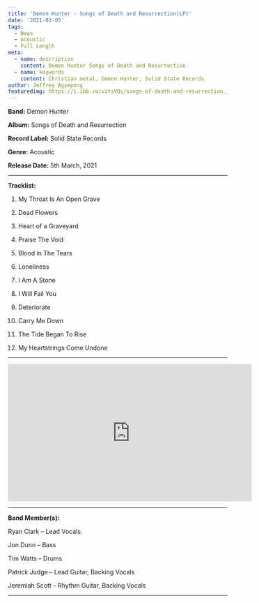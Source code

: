 ```yaml
---
title: 'Demon Hunter - Songs of Death and Resurrection(LP)'
date: '2021-03-05'
tags:
  - News
  - Acoustic
  - Full Length
meta:
  - name: description
    content: Demon Hunter Songs of Death and Resurrection
  - name: keywords
    content: Christian metal, Demon Hunter, Solid State Records
author: Jeffrey Agyepong
featuredimg: https://i.ibb.co/vzYsVQs/songs-of-death-and-resurrection.jpg
---
```


**Band:** Demon Hunter

**Album:** Songs of Death and Resurrection

**Record Label:** Solid State Records

**Genre:** Acoustic

**Release Date:** 5th March, 2021

<hr>

**Tracklist:**

1.  My Throat Is An Open Grave

2.  Dead Flowers

3.  Heart of a Graveyard

4.  Praise The Void

5.  Blood in The Tears

6.  Loneliness

7.  I Am A Stone

8.  I Will Fail You

9.  Deteriorate

10. Carry Me Down

11. The Tide Began To Rise

12. My Heartstrings Come Undone

<hr>
<div class="video-container"><iframe src="https://www.youtube.com/embed/https://youtube.com/playlist?list=PLCslpjrb7cYiYT8_KvXJGmO49oOifA5UF" width="560" height="315" frameborder="0"></iframe></div>


<hr>


**Band Member(s):**

Ryan Clark – Lead Vocals 

Jon Dunn – Bass 

Tim Watts – Drums 

Patrick Judge – Lead Guitar, Backing Vocals 

Jeremiah Scott – Rhythm Guitar, Backing Vocals 

<hr>

